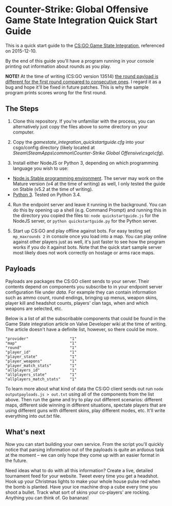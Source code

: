 # Counter-Strike: Global Offensive Game State Integration Quick Start Guide

This is a quick start guide to the [CS:GO Game State Integration](https://developer.valvesoftware.com/wiki/Counter-Strike:_Global_Offensive_Game_State_Integration "CS:GO Game State Integration"), referenced on 2015-12-10.

By the end of this guide you'll have a program running in your console printing out information about rounds as you play.

**NOTE!** At the time of writing (CS:GO version 13514) [the round payload is different for the first round compared to consecutive ones](http://i.imgur.com/UIijPE9.jpg "Round payloads for rounds 1-3"). I regard it as a bug and hope it'll be fixed in future patches. This is why the sample program prints scores wrong for the first round.


## The Steps

1. Clone this repository. If you're unfamiliar with the process, you can alternatively just copy the files above to some directory on your computer.

2. Copy the *gamestate_integration_quickstartguide.cfg* into your csgo/config directory (likely located at *Steam\SteamApps\common\Counter-Strike Global Offensive\csgo\cfg*).

3. Install either NodeJS or Python 3, depending on which programming language you wish to use:
  - [Node.js Stable programming environment](https://nodejs.org/en/download/stable/ "Node.js Stable"). The server may work on the Mature version (v4 at the time of writing) as well, I only tested the guide on Stable (v5.2 at the time of writing).
  - [Python 3](https://www.python.org/downloads/ "Python downloads"). Tested on Python 3.4.

4. Run the endpoint server and leave it running in the background. You can do this by opening up a shell (e.g. Command Prompt) and running this in the directory you copied the files to: `node quickstartguide.js` for the NodeJS server, or `python quickstartguide.py` for the Python server.

5. Start up CS:GO and play offline against bots. For easy testing set `mp_maxrounds 2` in console once you load into a map. You can play online against other players just as well, it's just faster to see how the program works if you do it against bots. Note that the quick start sample server most likely does not work correctly on hostage or arms race maps.


## Payloads

Payloads are packages the CS:GO client sends to your server. Their contents depend on components you subscribe to in your endpoint server configuration file under *data*. For example they can contain information such as ammo count, round endings, bringing up menus, weapon skins, player kill and headshot counts, players' clan tags, when and which weapons are selected, etc.

Below is a list of all the subscribable components that could be found in the Game State integration article on Valve Developer wiki at the time of writing. The article doesn't have a definite list, however, so there could be more.

```
"provider"                  "1"
"map"                       "1"
"round"                     "1"
"player_id"                 "1"
"player_state"              "1"
"player_weapons"            "1"
"player_match_stats"        "1"
"allplayers_id"             "1"
"allplayers_state"          "1"
"allplayers_match_stats"    "1"
```

To learn more about what kind of data the CS:GO client sends out run `node outputpayloads.js > out.txt` using all of the components from the list above. Then run the game and try to play out different scenarios: different maps, different side winning in different situations, spectate players that are using different guns with different skins, play different modes, etc. It'll write everything into *out.txt* file.


## What's next

Now you can start building your own service. From the script you'll quickly notice that parsing information out of the payloads is quite an arduous task at the moment – we can only hope they come up with an easier format in the future.

Need ideas what to do with all this information? Create a live, detailed tournament feed for your website. Tweet every time you get a headshot. Hook up your Christmas lights to make your whole house pulse red when the bomb is planted. Have your ice machine drop a cube every time you shoot a bullet. Track what sort of skins your co-players' are rocking. Anything you can think of. Go bananas!

